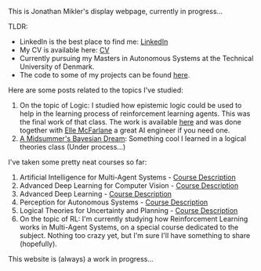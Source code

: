 This is Jonathan Mikler's display webpage, currently in progress...

TLDR:
* LinkedIn is the best place to find me: [LinkedIn](https://www.linkedin.com/in/jonathanmikler/)
* My CV is available here: [CV](https://drive.google.com/drive/folders/1JZU4Mqzy72IL_R7KR-ndILqpjZupWLtq?usp=drive_link)
* Currently pursuing my Masters in Autonomous Systems at the Technical University of Denmark.
* The code to some of my projects can be found [here](https://github.com/ionymikler).

Here are some posts related to the topics I've studied:
1. On the topic of Logic: I studied how epistemic logic could be used to help in the learning process of reinforcement learning agents. This was the final work of that class. The work is available [here](logicalTheories/del-marl.pdf) and was done together with [Elle McFarlane](https://github.com/ellemcfarlane) a great AI engineer if you need one.
2. [A Midsummer's Bayesian Dream](bayesian/midSummer_Bayesian.md): Something cool I learned in a logical theories class (Under process...)

I've taken some pretty neat courses so far:
1. Artificial Intelligence for Multi-Agent Systems - [Course Description](https://kurser.dtu.dk/course/02285)
2. Advanced Deep Learning for Computer Vision - [Course Description](https://kurser.dtu.dk/course/02501)
3. Advanced Deep Learning - [Course Description](https://kurser.dtu.dk/course/02506)
4. Perception for Autonomous Systems - [Course Description](https://kurser.dtu.dk/course/34759)
5. Logical Theories for Uncertainty and Planning - [Course Description](https://kurser.dtu.dk/course/02287)
6. On the topic of RL: I'm currently studying how Reinforcement Learning works in Multi-Agent Systems, on a special course dedicated to the subject. Nothing too crazy yet, but I'm sure I'll have something to share (hopefully).

This website is (always) a work in progress...


